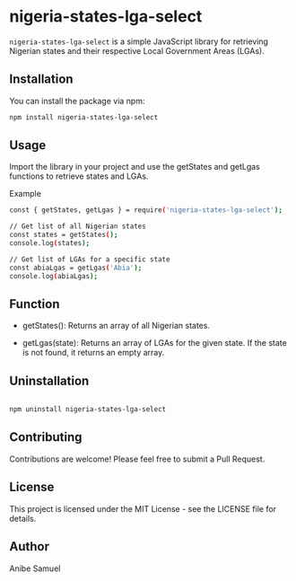# nigeria-states-lga-select

`nigeria-states-lga-select` is a simple JavaScript library for retrieving Nigerian states and their respective Local Government Areas (LGAs). 

## Installation

You can install the package via npm:

```bash
npm install nigeria-states-lga-select
```



## Usage
Import the library in your project and use the getStates and getLgas functions to retrieve states and LGAs.

Example

```bash
const { getStates, getLgas } = require('nigeria-states-lga-select');

// Get list of all Nigerian states
const states = getStates();
console.log(states);

// Get list of LGAs for a specific state
const abiaLgas = getLgas('Abia');
console.log(abiaLgas);

```



## Function


- getStates(): Returns an array of all Nigerian states.
  
- getLgas(state): Returns an array of LGAs for the given state. If the state is not found, it returns an empty array.


## Uninstallation

```bash

npm uninstall nigeria-states-lga-select

```

##  Contributing
Contributions are welcome! Please feel free to submit a Pull Request.

## License
This project is licensed under the MIT License - see the LICENSE file for details.

## Author
Anibe Samuel






